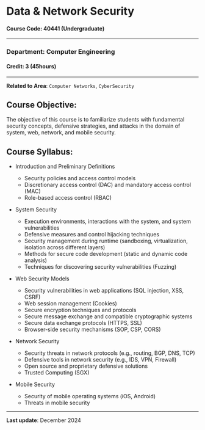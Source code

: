 # Data & Network Security
#### Course Code: 40441 (Undergraduate)
---
### Department: Computer Engineering
#### Credit: 3 (45hours)
---

**Related to Area**: `Computer Networks`, `CyberSecurity`

## Course Objective:

The objective of this course is to familiarize students with fundamental security concepts, defensive strategies, and attacks in the domain of system, web, network, and mobile security.

## Course Syllabus:

+ Introduction and Preliminary Definitions

    + Security policies and access control models
    + Discretionary access control (DAC) and mandatory access control (MAC)
    + Role-based access control (RBAC)

+ System Security

    + Execution environments, interactions with the system, and system vulnerabilities
    + Defensive measures and control hijacking techniques
    + Security management during runtime (sandboxing, virtualization, isolation across different layers)
    + Methods for secure code development (static and dynamic code analysis)
    + Techniques for discovering security vulnerabilities (Fuzzing)

+ Web Security Models

    + Security vulnerabilities in web applications (SQL injection, XSS, CSRF)
    + Web session management (Cookies)
    + Secure encryption techniques and protocols
    + Secure message exchange and compatible cryptographic systems
    + Secure data exchange protocols (HTTPS, SSL)
    + Browser-side security mechanisms (SOP, CSP, CORS)

+ Network Security

    + Security threats in network protocols (e.g., routing, BGP, DNS, TCP)
    + Defensive tools in network security (e.g., IDS, VPN, Firewall)
    + Open source and proprietary defensive solutions
    + Trusted Computing (SGX)

+ Mobile Security

    + Security of mobile operating systems (iOS, Android)
    + Threats in mobile security

---

**Last update**: December 2024